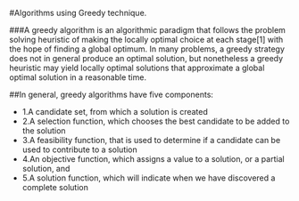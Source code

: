 #Algorithms using Greedy technique.

###A greedy algorithm is an algorithmic paradigm that follows the problem solving heuristic of making the locally optimal choice at each stage[1] with the hope of finding a global optimum. In many problems, a greedy strategy does not in general produce an optimal solution, but nonetheless a greedy heuristic may yield locally optimal solutions that approximate a global optimal solution in a reasonable time.

##In general, greedy algorithms have five components:


* 1.A candidate set, from which a solution is created
* 2.A selection function, which chooses the best candidate to be added to the solution
* 3.A feasibility function, that is used to determine if a candidate can be used to contribute to a solution
* 4.An objective function, which assigns a value to a solution, or a partial solution, and
* 5.A solution function, which will indicate when we have discovered a complete solution


